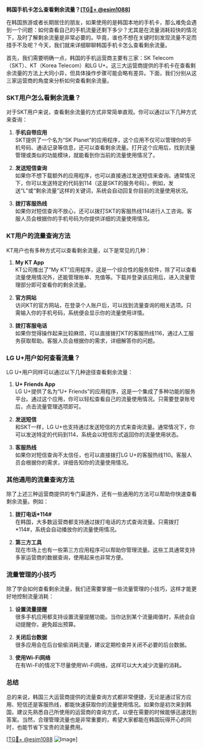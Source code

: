 **韩国手机卡怎么查看剩余流量？[[TG💪+ @esim1088](https://t.me/s/esim1088)]**

在韩国旅游或者长期居住的朋友，如果使用的是韩国本地的手机卡，那么难免会遇到一个问题：如何查看自己的手机流量还剩下多少？尤其是在流量消耗较快的情况下，及时了解剩余流量是非常必要的。毕竟，谁也不想在关键时刻发现流量不足而措手不及呢？今天，我们就来详细聊聊韩国手机卡怎么查看剩余流量。

首先，我们需要明确一点，韩国的手机运营商主要有三家：SK Telecom（SKT）、KT（Korea Telecom）和LG U+。这三大运营商提供的手机卡在查看剩余流量的方法上大同小异，但具体操作步骤可能会略有差异。下面，我们分别从这三家运营商的角度来分析如何查看剩余流量。

### SKT用户怎么看剩余流量？

对于SKT用户来说，查看剩余流量的方式非常简单直观。你可以通过以下几种方式来查询：

1. **手机自带应用**  
   SKT提供了一个名为“SK Planet”的应用程序，这个应用不仅可以管理你的手机号码、通话记录等信息，还可以查看剩余流量。打开这个应用后，找到流量管理或类似的功能模块，就能看到你当前的流量使用情况了。

2. **发送短信查询**  
   如果你不想下载额外的应用程序，也可以直接通过发送短信来查询。通常情况下，你可以发送特定的代码到114（这是SKT的服务号码）。例如，发送“L”或“剩余流量”这样的关键词，系统会自动回复你目前的流量使用状况。

3. **拨打客服热线**  
   如果你对短信查询不放心，还可以拨打SKT的客服热线114进行人工咨询。客服人员会根据你的手机号码为你提供详细的流量使用情况。

### KT用户的流量查询方法

KT用户也有多种方式可以查看剩余流量，以下是常见的几种：

1. **My KT App**  
   KT公司推出了“My KT”应用程序，这是一个综合性的服务软件，除了可以查看流量使用情况外，还能管理账单、充值等。下载并登录该应用后，进入流量管理部分即可查看你的剩余流量。

2. **官方网站**  
   访问KT的官方网站，在登录个人账户后，可以找到流量查询的相关选项。只需输入你的手机号码，系统便会显示你的流量使用详情。

3. **拨打客服电话**  
   如果你觉得操作起来比较麻烦，可以直接拨打KT的客服热线116，通过人工服务获取帮助。客服人员会根据你的需求，详细解答你的问题。

### LG U+用户如何查看流量？

LG U+用户同样可以通过以下几种途径查看剩余流量：

1. **U+ Friends App**  
   LG U+提供了名为“U+ Friends”的应用程序，这是一个集成了多种功能的服务平台。通过这个应用，你可以轻松查看自己的流量使用情况。只需要登录账号后，点击流量管理选项即可。

2. **发送短信**  
   和SKT一样，LG U+也支持通过发送短信的方式来查询流量。通常情况下，你可以发送特定的代码到114，系统会以短信形式返回你的流量使用状态。

3. **客服热线**  
   如果你对短信查询不太信任，也可以直接拨打LG U+的客服热线110。客服人员会根据你的需求，详细告知你的流量使用情况。

### 其他通用的流量查询方法

除了上述三种运营商提供的专门渠道外，还有一些通用的方法可以帮助你快速查看剩余流量。例如：

1. **拨打电话*114#**  
   在韩国，大多数运营商都支持通过拨打电话的方式查询流量。只需拨打*114#，系统会自动播放你的流量使用情况。

2. **第三方工具**  
   现在市场上也有一些第三方应用程序可以帮助你管理流量。这些工具通常支持多家运营商的数据查询，使用起来也非常方便。

### 流量管理的小技巧

除了学会如何查看剩余流量，我们还需要掌握一些流量管理的小技巧，这样才能更好地控制流量消耗：

1. **设置流量提醒**  
   很多手机应用都支持设置流量提醒功能。当你达到某个流量阈值时，系统会自动提醒你，避免超出预算。

2. **关闭后台数据**  
   很多应用会在后台偷偷消耗流量，建议定期检查并关闭不必要的后台数据。

3. **使用Wi-Fi网络**  
   在有Wi-Fi的情况下尽量使用Wi-Fi网络，这样可以大大减少流量的消耗。

### 总结

总的来说，韩国三大运营商提供的流量查询方式都非常便捷，无论是通过官方应用、短信还是客服热线，都能快速获取你的流量使用情况。如果你是初次来到韩国，建议先熟悉自己所使用的运营商的查询方式，以便在需要的时候能够迅速找到答案。当然，合理管理流量也是非常重要的，希望大家都能在韩国玩得开心的同时，也能节省下宝贵的流量费用。

[[TG💪+ @esim1088](https://t.me/s/esim1088) ![Image](https://i.postimg.cc/4NQfJmqS/Snipaste-2025-05-13-00-14-12.png)]